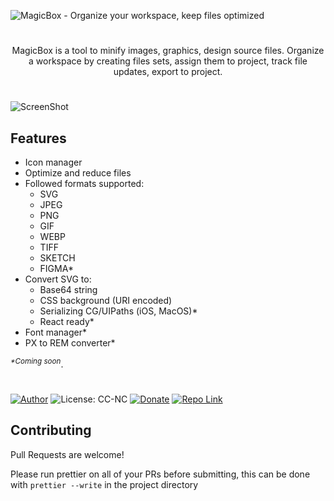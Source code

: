 ![MagicBox - Organize your workspace, keep files optimized](https://katrukhin.com/magic-box/github-header-3.jpg)

#

<p align=center>MagicBox is a tool to minify images, graphics, design source files. Organize a workspace by creating files sets, assign them to project, track file updates, export to project.</p>

#

![ScreenShot](https://katrukhin.com/magic-box/screen-shot-4.png)

## Features

- Icon manager
- Optimize and reduce files
- Followed formats supported:
  - SVG
  - JPEG
  - PNG
  - GIF
  - WEBP
  - TIFF
  - SKETCH
  - FIGMA*
- Convert SVG to:
  - Base64 string
  - CSS background (URI encoded)
  - Serializing CG/UIPaths (iOS, MacOS)*
  - React ready*
- Font manager*
- PX to REM converter*



 <sup><i>*Coming soon</i></sup>. 
#

[![Author](https://img.shields.io/badge/Author-katrukhin-brightgreen.svg)](https://katrukhin.com)
![License: CC-NC](https://img.shields.io/badge/License-CCNC-blue.svg)
[![Donate](https://img.shields.io/badge/Donate-PayPal-brightgreen.svg)](https://paypal.me/katrukhin)
[![Repo Link](https://img.shields.io/badge/Repo-Link-black.svg)](https://github.com/akatrukhin/MagicBox)


## Contributing

Pull Requests are welcome!

Please run prettier on all of your PRs before submitting, this can be done with `prettier --write` in the project directory

